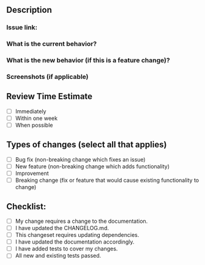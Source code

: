 ## Description
<!--- Describe your changes in detail -->

### Issue link:

### What is the current behavior?

### What is the new behavior (if this is a feature change)?

### Screenshots (if applicable)

## Review Time Estimate
<!---When do you want your code reviewed by?-->
- [ ] Immediately
- [ ] Within one week
- [ ] When possible

## Types of changes (select all that applies)
<!--- What types of changes does your code introduce? Put an `x` in all the boxes that apply: -->
- [ ] Bug fix (non-breaking change which fixes an issue) <!-- please add issue number -->
- [ ] New feature (non-breaking change which adds functionality)
- [ ] Improvement
- [ ] Breaking change (fix or feature that would cause existing functionality to change)

## Checklist:
<!--- Go over all the following points, and put an `x` in all the boxes that apply. -->
<!--- If you're unsure about any of these, don't hesitate to ask. We're here to help! -->
- [ ] My change requires a change to the documentation.
- [ ] I have updated the CHANGELOG.md.
- [ ] This changeset requires updating dependencies.
- [ ] I have updated the documentation accordingly.
- [ ] I have added tests to cover my changes.
- [ ] All new and existing tests passed.

